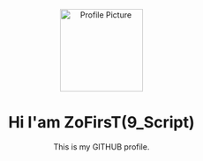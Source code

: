<div align="center">
  <a href="https://github.com/ZoFirsT">
    <img src="https://gist.githubusercontent.com/theAdityaNVS/f5b585d1082da2dffffea32434f37956/raw/7f9552d0a179b4f84059259fa878199e369b069c/GitHub-logo.gif" width="150" alt="Profile Picture"/>
  </a>
</div>

<div align="center">
  <h1>Hi I'am ZoFirsT(9_Script)</h1>
  <p>This is my GITHUB profile.</p>
</div>
<img src="https://komarev.com/ghpvc/?username=ZoFirsT&style=flat-square&color=blue" alt=""/>
